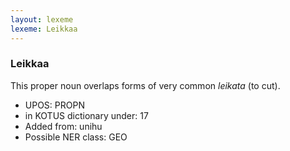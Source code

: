 ```yaml
---
layout: lexeme
lexeme: Leikkaa
---
```


###  Leikkaa

This proper noun overlaps forms of very common *leikata* (to cut).
* UPOS:  PROPN
* in KOTUS dictionary under:  17
* Added from:  unihu
* Possible NER class:  GEO

